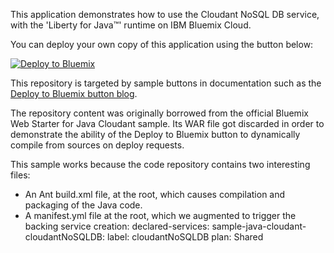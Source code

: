 This application demonstrates how to use the Cloudant NoSQL DB service, with 
the 'Liberty for Java™' runtime on IBM Bluemix Cloud.


You can deploy your own copy of this application using the button below:

[![Deploy to Bluemix](https://bluemix.net/deploy/button.png)](https://bluemix.net/deploy?repository=https://hub.jazz.net/git/idsorg/sample-java-cloudant)


This repository is targeted by sample buttons in documentation such as
the [Deploy to Bluemix button blog](https://developer.ibm.com/devops-services/2015/02/18/share-code-new-deploy-bluemix-button/).


The repository content was originally borrowed from the official Bluemix Web Starter for Java Cloudant sample.
Its WAR file got discarded in order to demonstrate the ability of the Deploy to Bluemix button 
to dynamically compile from sources on deploy requests.

This sample works because the code repository contains two interesting files:

* An Ant build.xml file, at the root, which causes compilation and packaging of the Java 
   code. 
* A manifest.yml file at the root, which we augmented to trigger the backing service 
   creation:
      declared-services:
        sample-java-cloudant-cloudantNoSQLDB:
          label: cloudantNoSQLDB
          plan: Shared


